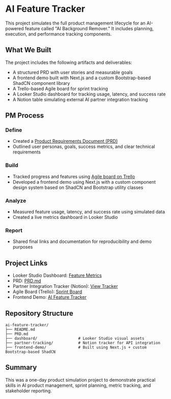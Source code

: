 
# AI Feature Tracker

This project simulates the full product management lifecycle for an AI-powered feature called "AI Background Remover." It includes planning, execution, and performance tracking components.

## What We Built

The project includes the following artifacts and deliverables:
- A structured PRD with user stories and measurable goals
- A frontend demo built with Next.js and a custom Bootstrap-based ShadCN component library
- A Trello-based Agile board for sprint tracking
- A Looker Studio dashboard for tracking usage, latency, and success rate
- A Notion table simulating external AI partner integration tracking

## PM Process

### Define
- Created a [Product Requirements Document (PRD)](./PRD.md)
- Outlined user personas, goals, success metrics, and clear technical requirements

### Build
- Tracked progress and features using [Agile board on Trello](https://trello.com/invite/b/6862060e218eb72a3f21d057/ATTI9d91bcebf74e8509ff26b8cca3d4c0e855B46866/ai-feature-lifecycle)
- Developed a frontend demo using Next.js with a custom component design system based on ShadCN and Bootstrap utility classes

### Analyze
- Measured feature usage, latency, and success rate using simulated data
- Created a live metrics dashboard in Looker Studio

### Report
- Shared final links and documentation for reproducibility and demo purposes

## Project Links

- Looker Studio Dashboard: [Feature Metrics](https://lookerstudio.google.com/reporting/c53f05d7-d416-4c7b-9e1e-30d1dbb6f1d5)
- PRD: [PRD.md](./PRD.md)
- Partner Integration Tracker (Notion): [View Tracker](https://www.notion.so/AI-Partner-Integration-Tracker-2224a2d9ae07804ca81bc2d0c63ca71b)
- Agile Board (Trello): [Sprint Board](https://trello.com/invite/b/6862060e218eb72a3f21d057/ATTI9d91bcebf74e8509ff26b8cca3d4c0e855B46866/ai-feature-lifecycle)
- Frontend Demo: [AI Feature Tracker](https://ai-feature-tracker.vercel.app/)

## Repository Structure

```
ai-feature-tracker/
├── README.md
├── PRD.md
├── dashboard/                  # Looker Studio visual assets
├── partner-tracking/           # Notion tracker for API integration
├── frontend-demo/              # Built using Next.js + custom Bootstrap-based ShadCN
```

## Summary

This was a one-day product simulation project to demonstrate practical skills in AI product management, sprint planning, metric tracking, and stakeholder reporting.
